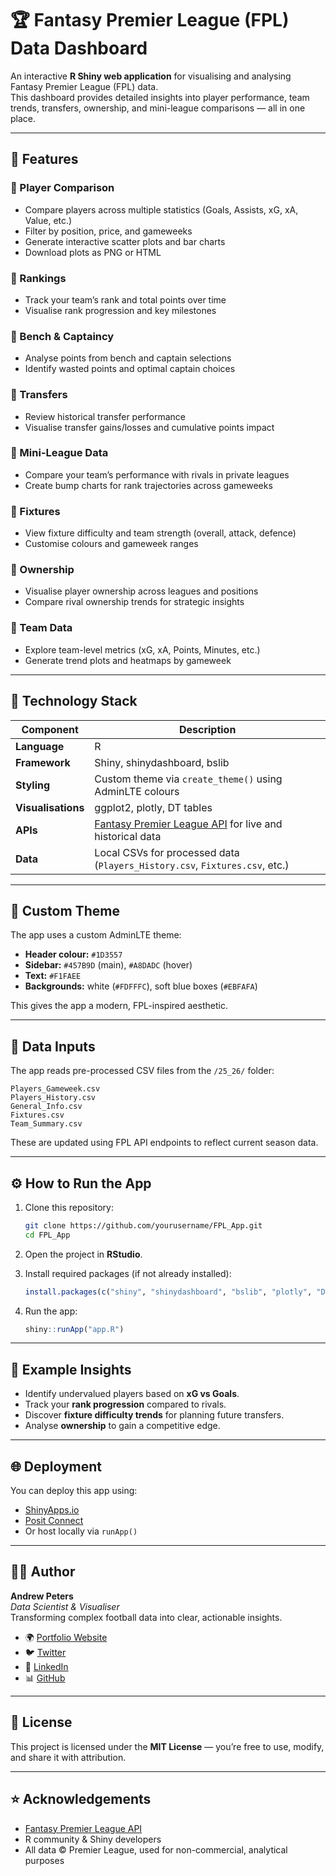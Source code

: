 # 🏆 Fantasy Premier League (FPL) Data Dashboard

An interactive **R Shiny web application** for visualising and analysing Fantasy Premier League (FPL) data.  
This dashboard provides detailed insights into player performance, team trends, transfers, ownership, and mini-league comparisons — all in one place.

---

## 🚀 Features

### 🔹 Player Comparison
- Compare players across multiple statistics (Goals, Assists, xG, xA, Value, etc.)
- Filter by position, price, and gameweeks  
- Generate interactive scatter plots and bar charts  
- Download plots as PNG or HTML  

### 🔹 Rankings
- Track your team’s rank and total points over time  
- Visualise rank progression and key milestones  

### 🔹 Bench & Captaincy
- Analyse points from bench and captain selections  
- Identify wasted points and optimal captain choices  

### 🔹 Transfers
- Review historical transfer performance  
- Visualise transfer gains/losses and cumulative points impact  

### 🔹 Mini-League Data
- Compare your team’s performance with rivals in private leagues  
- Create bump charts for rank trajectories across gameweeks  

### 🔹 Fixtures
- View fixture difficulty and team strength (overall, attack, defence)  
- Customise colours and gameweek ranges  

### 🔹 Ownership
- Visualise player ownership across leagues and positions  
- Compare rival ownership trends for strategic insights  

### 🔹 Team Data
- Explore team-level metrics (xG, xA, Points, Minutes, etc.)  
- Generate trend plots and heatmaps by gameweek  

---

## 🧩 Technology Stack

| Component | Description |
|------------|-------------|
| **Language** | R |
| **Framework** | Shiny, shinydashboard, bslib |
| **Styling** | Custom theme via `create_theme()` using AdminLTE colours |
| **Visualisations** | ggplot2, plotly, DT tables |
| **APIs** | [Fantasy Premier League API](https://fantasy.premierleague.com/api/) for live and historical data |
| **Data** | Local CSVs for processed data (`Players_History.csv`, `Fixtures.csv`, etc.) |

---

## 🎨 Custom Theme

The app uses a custom AdminLTE theme:
- **Header colour:** `#1D3557`
- **Sidebar:** `#457B9D` (main), `#A8DADC` (hover)
- **Text:** `#F1FAEE`
- **Backgrounds:** white (`#FDFFFC`), soft blue boxes (`#EBFAFA`)

This gives the app a modern, FPL-inspired aesthetic.

---

## 📂 Data Inputs

The app reads pre-processed CSV files from the `/25_26/` folder:
```
Players_Gameweek.csv  
Players_History.csv  
General_Info.csv  
Fixtures.csv  
Team_Summary.csv
```

These are updated using FPL API endpoints to reflect current season data.

---

## ⚙️ How to Run the App

1. Clone this repository:
   ```bash
   git clone https://github.com/yourusername/FPL_App.git
   cd FPL_App
   ```

2. Open the project in **RStudio**.

3. Install required packages (if not already installed):
   ```r
   install.packages(c("shiny", "shinydashboard", "bslib", "plotly", "DT", "httr", "jsonlite", "dplyr", "tidyr"))
   ```

4. Run the app:
   ```r
   shiny::runApp("app.R")
   ```

---

## 🧠 Example Insights

- Identify undervalued players based on **xG vs Goals**.  
- Track your **rank progression** compared to rivals.  
- Discover **fixture difficulty trends** for planning future transfers.  
- Analyse **ownership** to gain a competitive edge.  

---

## 🌐 Deployment

You can deploy this app using:
- [ShinyApps.io](https://www.shinyapps.io/)
- [Posit Connect](https://posit.co/products/enterprise/connect/)
- Or host locally via `runApp()`

---

## 👨‍💻 Author

**Andrew Peters**  
*Data Scientist & Visualiser*  
Transforming complex football data into clear, actionable insights.  

- 🌍 [Portfolio Website](https://andypeters94.quarto.pub/andrew-peters-background/)
- 🐦 [Twitter](https://x.com/data_vizard_)
- 💼 [LinkedIn](http://linkedin.com/in/andrew-peters-phd-70b58292)
- 📊 [GitHub](https://github.com/andypetes94)

---

## 📜 License

This project is licensed under the **MIT License** — you’re free to use, modify, and share it with attribution.

---

## ⭐ Acknowledgements

- [Fantasy Premier League API](https://fantasy.premierleague.com/api/)
- R community & Shiny developers  
- All data © Premier League, used for non-commercial, analytical purposes
